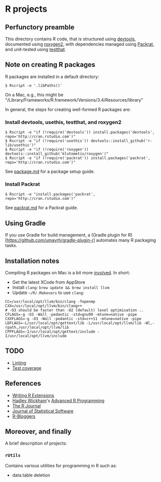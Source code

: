 # R projects

## Perfunctory preamble

This directory contains R code, that is structured using [devtools](https://github.com/hadley/devtools), documented using
[roxygen2](https://github.com/klutometis/roxygen), with dependencies managed using [Packrat](https://rstudio.github.io/packrat/),
and unit-tested using [testthat](https://github.com/hadley/testthat). 

## Note on creating R packages

R packages are installed in a default directory:

`$ Rscript -e '.libPaths()'`

On a Mac, e.g., this might be "/Library/Frameworks/R.framework/Versions/3.4/Resources/library"

In general, the steps for creating well-formed R packages are:

### Install devtools, usethis, testthat, and roxygen2

```
$ Rscript -e "if (!require('devtools')) install.packages('devtools', repo='http://cran.rstudio.com')"
$ Rscript -e "if (!require('usethis')) devtools::install_github('r-lib/usethis')"
$ Rscript -e "if (!require('roxygen')) devtools::install_github('klutometis/roxygen')"
$ Rscript -e "if (!require('packrat')) install.packages('packrat', repo='http://cran.rstudio.com')"
```

See [package.md](./package.md) for a package setup guide.

### Install Packrat

`$ Rscript -e "install.packages('packrat', repo='http://cran.rstudio.com')"`

See [packrat.md](./packrat.md) for a Packrat guide.

## Using Gradle

If you use Gradle for build management, a (Gradle plugin for R)[https://github.com/umayrh/gradle-plugin-r] 
automates many R packaging tasks.

## Installation notes

Compiling R packages on Mac is a bit more [involved](https://github.com/Rdatatable/data.table/wiki/Installation). In short:

* Get the latest XCode from AppStore
* Install `clang`: `brew update && brew install llvm`
* Update `~/R/.Makevars` to use `clang`:
```
CC=/usr/local/opt/llvm/bin/clang -fopenmp
CXX=/usr/local/opt/llvm/bin/clang++
# -O3 should be faster than -O2 (default) level optimisation ..
CFLAGS=-g -O3 -Wall -pedantic -std=gnu99 -mtune=native -pipe
CXXFLAGS=-g -O3 -Wall -pedantic -std=c++11 -mtune=native -pipe
LDFLAGS=-L/usr/local/opt/gettext/lib -L/usr/local/opt/llvm/lib -Wl,-rpath,/usr/local/opt/llvm/lib
CPPFLAGS=-I/usr/local/opt/gettext/include -I/usr/local/opt/llvm/include
```

## TODO

* [Linting](https://github.com/jimhester/lintr)
* [Test coverage](https://github.com/r-lib/covr)

## References

* [Writing R Extensions](https://cran.r-project.org/doc/manuals/R-exts.html)
* [Hadley Wickham](http://hadley.nz)'s [Advanced R Programming](https://adv-r.hadley.nz)
* [The R Journal](https://journal.r-project.org)
* [Journal of Statistical Software](https://www.jstatsoft.org/index)
* [R-Bloggers](https://www.r-bloggers.com)

## Moreover, and finally

A brief description of projects:

### `rUtils`

Contains various utilities for programming in R such as:
* data.table deletion

